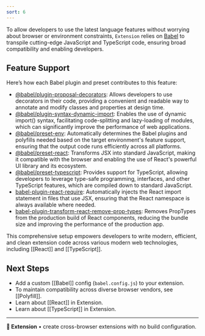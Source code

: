 ```yaml
---
sort: 6
---
```


To allow developers to use the latest language features without worrying about browser or environment constraints, `Extension` relies on [Babel](#) to transpile cutting-edge JavaScript and TypeScript code, ensuring broad compatibility and enabling developers.

## Feature Support

Here’s how each Babel plugin and preset contributes to this feature:

- [@babel/plugin-proposal-decorators](https://www.npmjs.com/package/@babel/plugin-proposal-decorators): Allows developers to use decorators in their code, providing a convenient and readable way to annotate and modify classes and properties at design time.
- [@babel/plugin-syntax-dynamic-import](https://www.npmjs.com/package/@babel/plugin-syntax-dynamic-import): Enables the use of dynamic import() syntax, facilitating code-splitting and lazy-loading of modules, which can significantly improve the performance of web applications.
- [@babel/preset-env](https://www.npmjs.com/package/@babel/preset-env): Automatically determines the Babel plugins and polyfills needed based on the target environment's feature support, ensuring that the output code runs efficiently across all platforms.
- [@babel/preset-react](https://www.npmjs.com/package/@babel/preset-react): Transforms JSX into standard JavaScript, making it compatible with the browser and enabling the use of React's powerful UI library and its ecosystem.
- [@babel/preset-typescript](https://www.npmjs.com/package/@babel/preset-typescript): Provides support for TypeScript, allowing developers to leverage type-safe programming, interfaces, and other TypeScript features, which are compiled down to standard JavaScript.
- [babel-plugin-react-require](https://www.npmjs.com/package/babel-plugin-react-require): Automatically injects the React import statement in files that use JSX, ensuring that the React namespace is always available where needed.
- [babel-plugin-transform-react-remove-prop-types](https://www.npmjs.com/package/babel-plugin-transform-react-remove-prop-types): Removes PropTypes from the production build of React components, reducing the bundle size and improving the performance of the production app.

This comprehensive setup empowers developers to write modern, efficient, and clean extension code across various modern web technologies, including [[React]] and [[TypeScript]].

## Next Steps

- Add a custom [[Babel]] config (`babel.config.js`) to your extension.
- To maintain compatibility across diverse browser vendors, see [[Polyfill]].
- Learn about [[React]] in Extension.
- Learn about [[TypeScript]] in Extension.

---

**🧩 Extension** • create cross-browser extensions with no build configuration.
